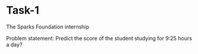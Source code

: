 # Task-1
The Sparks Foundation internship

Problem statement: Predict the score of the student studying for 9:25 hours a day?

